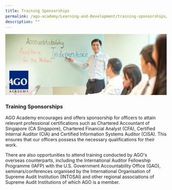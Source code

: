 ```yaml
---
title: Training Sponsorships
permalink: /ago-academy/Learning-and-Development/training-sponsorships/
description: ""
---
```

![](/images/Academy%20Banner.jpg)
### Training Sponsorships

AGO Academy encourages and offers sponsorship for officers to attain relevant professional certifications such as Chartered Accountant of Singapore (CA Singapore), Chartered Financial Analyst (CFA), Certified Internal Auditor (CIA) and Certified Information Systems Auditor (CISA). This ensures that our officers possess the necessary qualifications for their work.

There are also opportunities to attend training conducted by AGO's overseas counterparts, including the International Auditor Fellowship Programme (IAFP) with the U.S. Government Accountability Office (GAO), seminars/conferences organised by the International Organisation of Supreme Audit Institution (INTOSAI) and other regional associations of Supreme Audit Institutions of which AGO is a member.